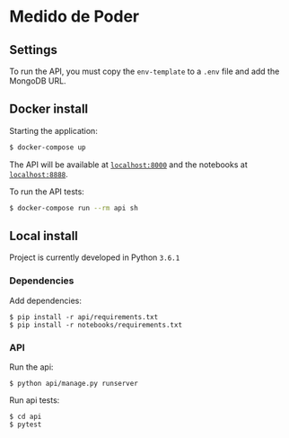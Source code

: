 # Medido de Poder

## Settings

To run the API, you must copy the `env-template` to a `.env` file and
add the MongoDB URL.

## Docker install

Starting the application:

```sh
$ docker-compose up
```

The API will be available at [`localhost:8000`](http://localhost:8000) and the
notebooks at [`localhost:8888`](http://localhost:8888).

To run the API tests:

```sh
$ docker-compose run --rm api sh
```

## Local install

Project is currently developed in Python `3.6.1`

### Dependencies

Add dependencies:

```
$ pip install -r api/requirements.txt
$ pip install -r notebooks/requirements.txt
```

### API

Run the api:

```
$ python api/manage.py runserver
```

Run api tests:

```
$ cd api
$ pytest
```
